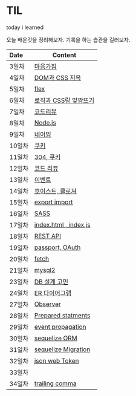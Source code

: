 # TIL

today i learned

오늘 배운것을 정리해보자. 기록을 하는 습관을 길러보자.

| Date   | Content                                                      |
| :----- | ------------------------------------------------------------ |
| 3일차  | [마음가짐](<https://github.com/jominjimail/TIL/blob/master/boost_camp/day3.md>) |
| 4일차  | [DOM과 CSS 지옥](<https://github.com/jominjimail/TIL/blob/master/boost_camp/day4.md>) |
| 5일차  | [flex](<https://github.com/jominjimail/TIL/blob/master/boost_camp/day5.md>) |
| 6일차  | [로직과 CSS랑 맞짱뜨기](<https://github.com/jominjimail/TIL/blob/master/boost_camp/day6.md>) |
| 7일차  | [코드리뷰](<https://github.com/jominjimail/TIL/blob/master/boost_camp/day7.md>) |
| 8일차  | [Node.js](<https://github.com/jominjimail/TIL/blob/master/boost_camp/day8.md>) |
| 9일차  | [네이밍](<https://github.com/jominjimail/TIL/blob/master/boost_camp/day9.md>) |
| 10일차 | [쿠키](<https://github.com/jominjimail/TIL/blob/master/boost_camp/day10.md>) |
| 11일차 | [304, 쿠키](https://github.com/jominjimail/TIL/blob/master/boost_camp/day11.md) |
| 12일차 | [코드 리뷰](https://github.com/jominjimail/TIL/blob/master/boost_camp/day12.md) |
| 13일차 | [이벤트](https://github.com/jominjimail/TIL/blob/master/boost_camp/day13.md) |
| 14일차 | [호이스트, 클로져](https://github.com/jominjimail/TIL/blob/master/boost_camp/day14.md) |
| 15일차 | [export import](https://github.com/jominjimail/TIL/blob/master/boost_camp/day15.md) |
| 16일차 | [SASS](https://github.com/jominjimail/TIL/blob/master/boost_camp/day16.md) |
| 17일차 | [index.html , index.js](https://github.com/jominjimail/TIL/blob/master/boost_camp/day17.md) |
| 18일차 | [REST API](https://github.com/jominjimail/TIL/blob/master/boost_camp/day18.md) |
| 19일차 | [passport, OAuth](https://github.com/jominjimail/TIL/blob/master/boost_camp/day19.md) |
| 20일차 | [fetch](https://github.com/jominjimail/TIL/blob/master/boost_camp/day20.md) |
| 21일차 | [mysql2](https://github.com/jominjimail/TIL/blob/master/boost_camp/day21.md) |
| 23일차 | [DB 설계 고민](https://github.com/jominjimail/TIL/blob/master/boost_camp/day23.md) |
| 24일차 | [ER 다이어그램](https://github.com/jominjimail/TIL/blob/master/boost_camp/day24.md) |
| 27일차 | [Observer](https://github.com/jominjimail/TIL/blob/master/boost_camp/day27.md) |
| 28일차 | [Prepared statments](https://github.com/jominjimail/TIL/blob/master/boost_camp/day28.md) |
| 29일차 | [event propagation](https://github.com/jominjimail/TIL/blob/master/boost_camp/day29.md) |
| 30일차 | [sequelize ORM](https://github.com/jominjimail/TIL/blob/master/boost_camp/day30.md) |
| 31일차 | [sequelize Migration](https://github.com/jominjimail/TIL/blob/master/boost_camp/day31.md) |
| 32일차 | [json web Token](https://github.com/jominjimail/TIL/blob/master/boost_camp/day31.md) |
| 33일차 |                                                              |
| 34일차 | [trailing comma](https://github.com/jominjimail/TIL/blob/master/boost_camp/day34.md) |

